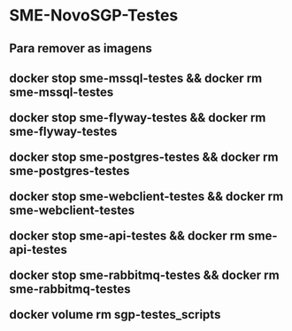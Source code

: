 # SME-NovoSGP-Testes


<h2>Para remover as imagens<h2>
<p>docker stop sme-mssql-testes && docker rm sme-mssql-testes</p>
<p>docker stop sme-flyway-testes && docker rm sme-flyway-testes</p>
<p>docker stop sme-postgres-testes && docker rm sme-postgres-testes </p>
<p>docker stop sme-webclient-testes && docker rm sme-webclient-testes</p>
<p>docker stop sme-api-testes && docker rm sme-api-testes</p>
<p>docker stop sme-rabbitmq-testes && docker rm sme-rabbitmq-testes</p>
<p>docker volume rm sgp-testes_scripts</p>